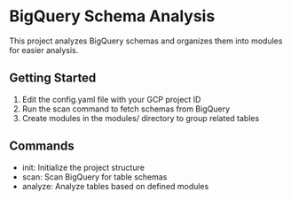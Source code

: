 # BigQuery Schema Analysis

This project analyzes BigQuery schemas and organizes them into modules for easier analysis.

## Getting Started

1. Edit the config.yaml file with your GCP project ID
2. Run the scan command to fetch schemas from BigQuery
3. Create modules in the modules/ directory to group related tables

## Commands

- init: Initialize the project structure
- scan: Scan BigQuery for table schemas
- analyze: Analyze tables based on defined modules
